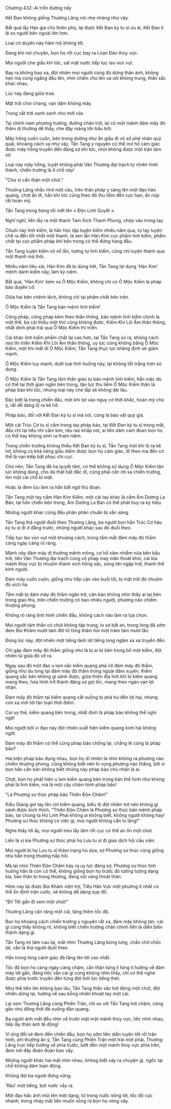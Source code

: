 




Chương 432: Ai trốn đường nấy


Kết Đan không giống Thương Lăng nói nhẹ nhàng như vậy.

Bất quá lấy Hàn gia chủ thiên phú, lại được Kết Đan kỳ tu sĩ ưu ái, Kết Đan tỉ lệ so người bên ngoài lớn hơn.

Loại cơ duyên này hâm mộ không tới.

Đang khi nói chuyện, bọn họ rốt cục bay ra Loạn Đảo thủy vực.

Mọi người che giấu khí tức, sát mặt nước tiếp tục lao vùn vụt.

Bay ra không bao xa, đột nhiên mọi người cùng đủ dừng thân ảnh, không hẹn mà cùng ngẩng đầu lên, nhìn chăm chú lên xa xôi không trung, thần sắc khác nhau.

Lúc này đang giữa trưa.

Mặt trời chói chang, vạn dặm không mây.

Trong vắt trời xanh xanh như mới rửa.

Tại chính nam phương hướng, đường chân trời, lại có một mảnh đám mây đỏ thẳm dị thường dễ thấy, che đậy mảng lớn bầu trời.

Mây hồng cuồn cuộn, bên trong dường như ẩn giấu đi vô số phệ nhân quỷ quái, khoảng cách xa như vậy, Tần Tang y nguyên có thể mơ hồ cảm giác được mây hồng truyền đến đáng sợ khí tức, nhịn không được một trận tâm sợ.

Loại này mây hồng, tuyệt không phải Vân Thương đại trạch tự nhiên hình thành, chiến trường là ở chỗ này!

"Chư vị cẩn thận một chút."

Thương Lăng nhắc nhở một câu, trên thân pháp y sáng lên một đạo hào quang, chợt ẩn đi, hắn khí tức cũng theo đó thu liễm đến cực hạn, ẩn núp rất hoàn mỹ.

Tần Tang trong bóng tối niết lên « Độn Linh Quyết ».

Nghĩ nghĩ, liền lấy ra một thanh Tam Xích Thanh Phong, chộp vào trong tay.

Chuôi này linh kiếm, là hắn học tập luyện kiếm nhiều năm qua, tự tay luyện chế ra đến tốt nhất một thanh, là xen lẫn Hàn Kim cực phẩm linh kiếm, phẩm chất tại cực phẩm pháp khí bên trong có thể đứng hàng đầu.

Tần Tang luyện kiếm vô số lần, tương tự linh kiếm, cũng chỉ luyện thành qua một thanh mà thôi.

Nhiều năm tiêu xài, Hàn Kim đã bị dùng hết, Tần Tang lợi dụng 'Hàn Kim' mệnh danh kiếm này, làm kỷ niệm.

Bất quá, 'Hàn Kim' kém xa Ô Mộc Kiếm, không chỉ có Ô Mộc Kiếm là pháp bảo duyên cớ.

Giữa hai bên chênh lệch, không chỉ tại phẩm chất bên trên.

Ô Mộc Kiếm là Tần Tang bản mệnh linh kiếm!

Công pháp, công pháp kèm theo thần thông, bản mệnh linh kiếm chính là một thể, ba cái thiếu một thứ cũng không được, Kiếm Khí Lôi Âm thần thông, nhất định phải trải qua Ô Mộc Kiếm thi triển.

Cái khác linh kiếm phẩm chất lại cao hơn, tại Tần Tang sử ra, không cách nào thi triển Kiếm Khí Lôi Âm thần thông, uy lực cũng không bằng Ô Mộc Kiếm, một khi mất đi Ô Mộc Kiếm, Tần Tang thực lực khẳng định sẽ giảm mạnh.

Ô Mộc Kiếm tuy mạnh, dưới loại tình huống này, lại không tốt trắng trợn sử dụng.

Ô Mộc Kiếm là Tần Tang tâm thần giao tu bản mệnh linh kiếm, hắn mặc dù có thể tại thời gian ngắn bên trong, tận lực thu liễm Ô Mộc Kiếm thân là pháp bảo khí tức, nhưng loại này che lấp sẽ không dài lâu.

Đặc biệt là trong chiến đấu, một khi lọt vào nguy cơ thời khắc, hoàn mỹ chú ý, rất dễ dàng lộ ra kẽ hở.

Pháp bảo, đối với Kết Đan kỳ tu sĩ mà nói, cũng là bảo vật quý giá.

Một cái Trúc Cơ tu sĩ cầm trong tay pháp bảo, tại Kết Đan kỳ tu sĩ trong mắt, đâu chỉ tại tiểu nhi cầm kim, rêu rao khắp nơi, ai liền dám cam đoan bọn họ có thể hay không sinh ra tham niệm.

Trong chiến trường không thiếu Kết Đan kỳ tu sĩ, Tần Tang một khi lộ ra kẽ hở, không có khả năng giấu diếm được bọn họ cảm giác, đi theo mà đến có thể là vạn kiếp bất phục chi cục.

Cho nên, Tần Tang đã hạ quyết tâm, có thể không sử dụng Ô Mộc Kiếm tận lực không dùng, cho dù thật bất đắc dĩ, cũng phải cần rời xa chiến trường, tìm một cái chỗ bí mật.

Hoặc là đem lưu làm ra hắn bất ngờ thủ đoạn.

Tần Tang một tay cầm Hàn Kim Kiếm, một cái tay khác là cầm Âm Dương La Bàn, tại hỗn chiến bên trong, Âm Dương La Bàn có thể phát huy ra kỳ hiệu.

Những người khác cũng đều phân phân chuẩn bị sẵn sàng.

Tần Tang thả người đuổi theo Thương Lăng, ba người bọn hắn Trúc Cơ hậu kỳ tu sĩ đi ở đằng trước, những người khác sau đó đuổi theo.

Tiếp tục lao vùn vụt một khoảng cách, trong tầm mắt đám mây đỏ thẳm càng ngày càng rõ ràng.

Mảnh này đám mây dị thường mênh mông, cơ hồ xâm nhiễm nửa bên bầu trời, liền Vân Thương đại trạch cũng vô pháp may mắn thoát khỏi, cái kia mảnh thủy vực bị nhuộm thành xích hồng sắc, sóng lớn ngập trời, thanh thế kinh người.

Đám mây cuồn cuộn, giống như tiếp cận vào buổi tối, bị mặt trời đỏ nhuộm đỏ xích hà.

Tầm mắt bị đám mây đỏ thẳm ngăn trở, căn bản không nhìn thấy ai tại bên trong giao thủ, trên chiến trường có bao nhiêu người, phương nào chiếm thượng phong.

Không rõ ràng tình hình chiến đấu, không cách nào làm ra lựa chọn.

Mọi người tâm thần có chút không tập trung, lo sợ bất an, trong lòng đã sớm đem Bùi Khâm mười tám đời tổ tông thăm hỏi một trăm tám mươi lần.

Đúng lúc này, đột nhiên một tiếng lảnh lót tiếng long ngâm xa xa truyền đến.

Chỉ gặp đám mây đỏ thẳm giống như là bị ai từ bên trong bổ một kiếm, đột nhiên từ giữa đó vỡ ra.

Ngay sau đó một đạo u lam sắc kiếm quang phá vỡ đám mây đỏ thẳm, giống như du long tại đám mây đỏ thẳm trong ngoài đâm xuyên. Kiếm quang sắc bén không gì sánh được, giữa thiên địa linh khí bị kiếm quang mang theo, hóa hình trở thành đáng sợ gió lốc, mang theo ngàn vạn lợi nhận.

Đám mây đỏ thẳm tại kiếm quang cắt xuống bị phá hư đến lợi hại, nhưng còn xa mới tới tán loạn thời điểm.

Coi uy thế, kiếm quang bên trong, nhất định là pháp bảo không thể nghi ngờ!

Mọi người bởi vì đạo này đột nhiên xuất hiện kiếm quang kinh hãi không ngớt.

Đám mây đỏ thẳm có thể cùng pháp bảo chống lại, chẳng lẽ cũng là pháp bảo?

Hai kiện pháp bảo đụng nhau, bọn họ dĩ nhiên là nhìn không ra phương nào chiếm thượng phong, cũng không biết nên hi vọng phương nào thắng, bởi vì bọn hắn căn bản không biết những này pháp bảo chủ nhân là ai.

Chợt, bọn họ phát hiện u lam kiếm quang bên trong bản thể hình như không phải là linh kiếm, mà là một cây châm hình pháp bảo!

"Là Phương sư thúc pháp bảo Thiên Độn Châm!"

Kiều Giang giơ tay lên chỉ kiếm quang, biểu lộ đột nhiên trở nên không gì sánh được kích thích, "Thiên Độn Châm là Phương sư thúc bản mệnh pháp bảo, tại chúng ta Hư Linh Phái không ai không biết, không người không hay! Phương sư thúc không có việc gì, mọi người không cần lo lắng!"

Nghe thấy lời ấy, mọi người treo lấy tâm rốt cục có thể an ổn một chút.

Liền là vị kia Phương sư thúc phái họ Lưu tu sĩ đi giao dịch hội cầu viện.

Mọi người bị họ Lưu tu sĩ thảm trạng hù dọa, sợ Phương sư thúc cũng giống như hắn trọng thương hấp hối.

Mà lại nhìn Thiên Độn Châm bày ra uy lực đáng sợ, Phương sư thúc tình huống hẳn là còn có thể, không giống bọn họ trước đó tưởng tượng dạng kia, bản thân bị trọng thương, đang vội vàng thoát thân.

Hôm nay lại được Bùi Khâm viện trợ, Tiểu Hàn Vực một phương ít nhất có thể ổn định trận cước, sẽ không dễ dàng sụp đổ.

"Đi! Tới gần đi xem một chút!"

Thương Lăng cắn răng một cái, tăng thêm tốc độ.

Bọn họ khoảng cách chiến trường y nguyên rất xa, đám mây không tán, cái gì cũng thấy không rõ, không biết chiến trường chân chính liền là diễn biến thành dạng gì.

Tần Tang mi tâm cau lại, mắt nhìn Thương Lăng bóng lưng, chần chờ chốc lát, vẫn là thả người đuổi theo.

Hắn trong lòng cảnh giác đã tăng lên tới cao nhất.

Tốc độ bọn họ càng ngày càng chậm, cẩn thận từng li từng tí hướng về đám mây tới gần, đáng tiếc vẫn cái gì cũng không nhìn thấy, chỉ có thể nghe được phía trước truyền đến từng đợt linh lực tiếng thét.

Như thế tiến lên không bao lâu, Tần Tang thần sắc hơi động một chút, đột nhiên dừng lại, hướng về sau bỗng nhiên khoát tay một cái.

Lại xem Thương Lăng cùng Phiền Trận, chỉ so với Tần Tang hơi chậm, cũng gần như đồng thời đè xuống độn quang.

Ba người ánh mắt đều nhìn về trước mặt một mảnh thủy vực, liếc nhìn nhau, tiếp lấy thân ảnh tề động!

Vì ứng đối sẽ đem đến chiến đấu, bọn họ sớm liền diễn luyện tốt rồi trận hình, phi thường ăn ý, Tần Tang cùng Phiền Trận một trái một phải, Thương Lăng trực tiếp hướng về phía trước, lướt đến một mảnh thủy vực phía trên, đem nơi đây đoàn đoàn bao vây.

Những người khác hai mặt nhìn nhau, không biết xảy ra chuyện gì, ngốc tại chỗ không dám loạn động.

Không đợi ba người đứng vững.

'Rào' một tiếng, bọt nước vẩy ra.

Một đạo hắc ảnh mũi tên một dạng, từ trong nước xông tới, tốc độ cực nhanh, trong nháy mắt liền muốn xông ra bọn họ vòng vây.




